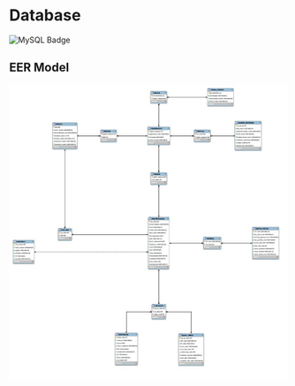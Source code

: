 # Database
![MySQL Badge](https://img.shields.io/badge/MySQL-00000F?style=for-the-badge&logo=mysql&logoColor=white)

 ## EER Model
![image info](https://github.com/gmsmoreno/database/blob/main/EER-Model.JPG)

